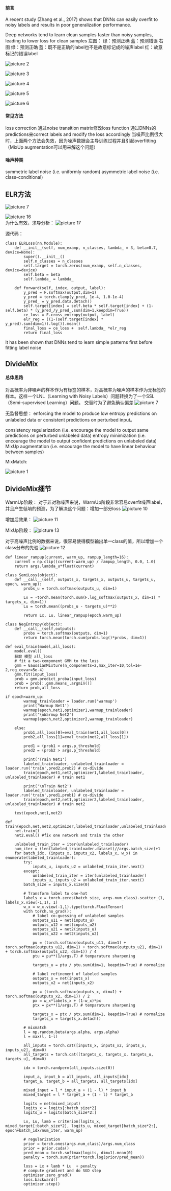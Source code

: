 
#### 前言
A recent study (Zhang et al., 2017) shows that DNNs can easily overfit to noisy labels and results in poor generalization performance.

Deep networks tend to learn clean samples faster than noisy samples, leading to lower loss for clean samples
左图：
绿：预测正确
蓝：预测错误
右图
绿：预测正确
蓝：既不是正确的label也不是故意标记成的噪声label
红：故意标记的错误label

![picture 2](../assets/images/2022-07-25-noisy-label/1.png)  

![picture 3](../assets/images/2022-07-25-noisy-label/3.png)  

![picture 4](../assets/images/2022-07-25-noisy-label/4.png)  

![picture 5](../assets/images/2022-07-25-noisy-label/5.png)

![picture 6](../assets/images/2022-07-25-noisy-label/6.png)


#### 常见方法
loss correction
通过noise transition matrix修改loss function
通过DNNs的predictions来correct labels and modify the loss accordingly
当噪声比例很大时，上面两个方法会失效，因为噪声数据会主导训练过程并且引起overfitting（MixUp augmentation可以用来解这个问题）

#### 噪声种类
symmetric label noise (i.e. uniformly random)
asymmetric label noise (i.e. class-conditional)

## ELR方法
![picture 7](../assets/images/2022-07-25-noisy-label/7.png)  

![picture 16](../assets/images/2022-07-25-noisy-label/8.png)  
为什么有效，求导分析：
![picture 17](../assets/images/2022-07-25-noisy-label/9.png)  


源代码：
```
class ELRLoss(nn.Module):
    def __init__(self, num_examp, n_classes, lambda_ = 3, beta=0.7, device=None):
        super().__init__()
        self.n_classes = n_classes
        self.target = torch.zeros(num_examp, self.n_classes, device=device)
        self.beta = beta
        self.lambda_ = lambda_

    def forward(self, index, output, label):
        y_pred = F.softmax(output,dim=1)
        y_pred = torch.clamp(y_pred, 1e-4, 1.0-1e-4)
        y_pred_ = y_pred.data.detach()
        self.target[index] = self.beta * self.target[index] + (1-self.beta) * (y_pred_/y_pred_.sum(dim=1,keepdim=True))
        ce_loss = F.cross_entropy(output, label)
        elr_reg = ((1-(self.target[index] * y_pred).sum(dim=1)).log()).mean()
        final_loss = ce_loss +  self.lambda_ *elr_reg
        return final_loss
```

It has been shown that DNNs tend to learn simple patterns first before fitting label noise 

## DivideMix

#### 总体思路
对高概率为非噪声的样本作为有标签的样本，对高概率为噪声的样本作为无标签的样本。这样一个LNL（Learning with Noisy Labels）问题转换为了一个SSL（Semi-supervised Learning）问题。
交替时为了避免确认偏差
![picture 7](../assets/images/2022-07-25-divide-mix/architecture.png)  



无监督思想：
enforcing the model to produce low entropy predictions on unlabeled data or consistent predictions on perturbed input。

consistency regularization (i.e. encourage the model to output same predictions on perturbed unlabeled data)
entropy minimization (i.e. encourage the model to output confident predictions on unlabeled data) 
MixUp augmentation (i.e. encourage the model to have linear behaviour between samples)

MixMatch:

![picture 1](../assets/images/2022-07-25-divide-mix/divide-mix-algorithm.png)  

## DivideMix细节
WarmUp阶段：
对于非对称噪声来说，WarmUp阶段非常容易overfit噪声label，并且产生低墒的预测，为了解决这个问题：增加一部分loss
![picture 10](../assets/images/2022-07-25-noisy-label/8.png)  

增加后效果：
![picture 11](../assets/images/2022-07-25-noisy-label/10.png)  

MixUp阶段：
![picture 13](../assets/images/2022-07-25-noisy-label/12.png)  


对于高噪声比例的数据来说，很容易使得模型输出单一class的值，所以增加一个class分布的先验
![picture 12](../assets/images/2022-07-25-noisy-label/11.png)  


```
def linear_rampup(current, warm_up, rampup_length=16):
    current = np.clip((current-warm_up) / rampup_length, 0.0, 1.0)
    return args.lambda_u*float(current)

class SemiLoss(object):
    def __call__(self, outputs_x, targets_x, outputs_u, targets_u, epoch, warm_up):
        probs_u = torch.softmax(outputs_u, dim=1)

        Lx = -torch.mean(torch.sum(F.log_softmax(outputs_x, dim=1) * targets_x, dim=1))
        Lu = torch.mean((probs_u - targets_u)**2)

        return Lx, Lu, linear_rampup(epoch,warm_up)

class NegEntropy(object):
    def __call__(self,outputs):
        probs = torch.softmax(outputs, dim=1)
        return torch.mean(torch.sum(probs.log()*probs, dim=1))

def eval_train(model,all_loss):    
    model.eval()
    获取 模型 all_loss
    # fit a two-component GMM to the loss
    gmm = GaussianMixture(n_components=2,max_iter=10,tol=1e-2,reg_covar=5e-4)
    gmm.fit(input_loss)
    prob = gmm.predict_proba(input_loss) 
    prob = prob[:,gmm.means_.argmin()]         
    return prob,all_loss

if epoch<warm_up:       
        warmup_trainloader = loader.run('warmup')
        print('Warmup Net1')
        warmup(epoch,net1,optimizer1,warmup_trainloader)    
        print('\nWarmup Net2')
        warmup(epoch,net2,optimizer2,warmup_trainloader) 
   
    else:         
        prob1,all_loss[0]=eval_train(net1,all_loss[0])   
        prob2,all_loss[1]=eval_train(net2,all_loss[1])          
               
        pred1 = (prob1 > args.p_threshold)      
        pred2 = (prob2 > args.p_threshold)      
        
        print('Train Net1')
        labeled_trainloader, unlabeled_trainloader = loader.run('train',pred2,prob2) # co-divide
        train(epoch,net1,net2,optimizer1,labeled_trainloader, unlabeled_trainloader) # train net1  
        
        print('\nTrain Net2')
        labeled_trainloader, unlabeled_trainloader = loader.run('train',pred1,prob1) # co-divide
        train(epoch,net2,net1,optimizer2,labeled_trainloader, unlabeled_trainloader) # train net2         

    test(epoch,net1,net2)  

def train(epoch,net,net2,optimizer,labeled_trainloader,unlabeled_trainloader):
    net.train()
    net2.eval() #fix one network and train the other
    
    unlabeled_train_iter = iter(unlabeled_trainloader)    
    num_iter = (len(labeled_trainloader.dataset)//args.batch_size)+1
    for batch_idx, (inputs_x, inputs_x2, labels_x, w_x) in enumerate(labeled_trainloader):      
        try:
            inputs_u, inputs_u2 = unlabeled_train_iter.next()
        except:
            unlabeled_train_iter = iter(unlabeled_trainloader)
            inputs_u, inputs_u2 = unlabeled_train_iter.next()                 
        batch_size = inputs_x.size(0)
        
        # Transform label to one-hot
        labels_x = torch.zeros(batch_size, args.num_class).scatter_(1, labels_x.view(-1,1), 1)        
        w_x = w_x.view(-1,1).type(torch.FloatTensor) 
        with torch.no_grad():
            # label co-guessing of unlabeled samples
            outputs_u11 = net(inputs_u)
            outputs_u12 = net(inputs_u2)
            outputs_u21 = net2(inputs_u)
            outputs_u22 = net2(inputs_u2)            
            
            pu = (torch.softmax(outputs_u11, dim=1) + torch.softmax(outputs_u12, dim=1) + torch.softmax(outputs_u21, dim=1) + torch.softmax(outputs_u22, dim=1)) / 4       
            ptu = pu**(1/args.T) # temparature sharpening
            
            targets_u = ptu / ptu.sum(dim=1, keepdim=True) # normalize

            # label refinement of labeled samples
            outputs_x = net(inputs_x)
            outputs_x2 = net(inputs_x2)            
            
            px = (torch.softmax(outputs_x, dim=1) + torch.softmax(outputs_x2, dim=1)) / 2
            px = w_x*labels_x + (1-w_x)*px              
            ptx = px**(1/args.T) # temparature sharpening 
                       
            targets_x = ptx / ptx.sum(dim=1, keepdim=True) # normalize           
            targets_x = targets_x.detach()       
        
        # mixmatch
        l = np.random.beta(args.alpha, args.alpha)        
        l = max(l, 1-l)
                
        all_inputs = torch.cat([inputs_x, inputs_x2, inputs_u, inputs_u2], dim=0)
        all_targets = torch.cat([targets_x, targets_x, targets_u, targets_u], dim=0)

        idx = torch.randperm(all_inputs.size(0))

        input_a, input_b = all_inputs, all_inputs[idx]
        target_a, target_b = all_targets, all_targets[idx]
        
        mixed_input = l * input_a + (1 - l) * input_b        
        mixed_target = l * target_a + (1 - l) * target_b
                
        logits = net(mixed_input)
        logits_x = logits[:batch_size*2]
        logits_u = logits[batch_size*2:]        
           
        Lx, Lu, lamb = criterion(logits_x, mixed_target[:batch_size*2], logits_u, mixed_target[batch_size*2:], epoch+batch_idx/num_iter, warm_up)
        
        # regularization
        prior = torch.ones(args.num_class)/args.num_class
        prior = prior.cuda()        
        pred_mean = torch.softmax(logits, dim=1).mean(0)
        penalty = torch.sum(prior*torch.log(prior/pred_mean))

        loss = Lx + lamb * Lu  + penalty
        # compute gradient and do SGD step
        optimizer.zero_grad()
        loss.backward()
        optimizer.step()
```